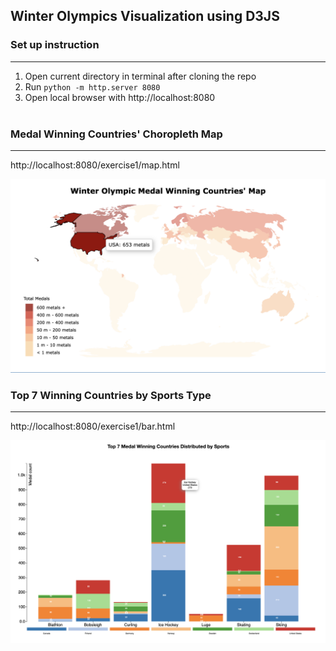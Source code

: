 ## Winter Olympics Visualization using D3JS

### Set up instruction
-------------------
1. Open current directory in terminal after cloning the repo
2. Run ```python -m http.server 8080```
3. Open local browser with http://localhost:8080
<br></br>

### Medal Winning Countries' Choropleth Map
-------------------
http://localhost:8080/exercise1/map.html

<img src="./img/map.png" alt="map" width="600"/>

### Top 7 Winning Countries by Sports Type
-------------------
http://localhost:8080/exercise1/bar.html

<img src="./img/stacked_bar.png" alt="map" width="600"/>
